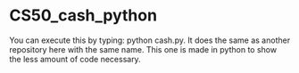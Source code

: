 # CS50_cash_python
You can execute this by typing: python cash.py. It does the same as another repository here with the same name. This one is made in python to show the less amount of code necessary.
